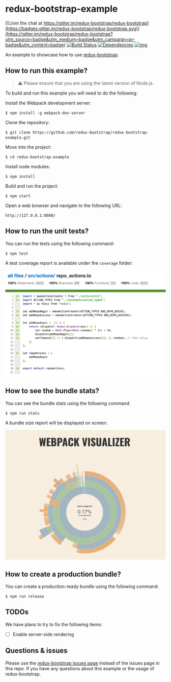 # redux-bootstrap-example

[![Join the chat at https://gitter.im/redux-bootstrap/redux-bootstrap](https://badges.gitter.im/redux-bootstrap/redux-bootstrap.svg)](https://gitter.im/redux-bootstrap/redux-bootstrap?utm_source=badge&utm_medium=badge&utm_campaign=pr-badge&utm_content=badge)
[![Build Status](https://travis-ci.org/redux-bootstrap/redux-bootstrap-example.svg?branch=master)](https://travis-ci.org/redux-bootstrap/redux-bootstrap-example)
[![Dependencies](https://david-dm.org/redux-bootstrap/redux-bootstrap-example.svg)](https://david-dm.org/redux-bootstrap/redux-bootstrap-example#info=dependencies)
[![img](https://david-dm.org/redux-bootstrap/redux-bootstrap/dev-status-example.svg)](https://david-dm.org/redux-bootstrap/redux-bootstrap-example/#info=devDependencies)

An example to showcase how to use [redux-bootstrap](https://github.com/redux-bootstrap/redux-bootstrap).

## How to run this example?

> :warning: Please ensure that you are using the latest version of Node.js.

To build and run this example you will need to do the following:

Install the Webpack development server:

```
$ npm install -g webpack-dev-server
```

Clone the repository:

```
$ git clone https://github.com/redux-bootstrap/redux-bootstrap-example.git
```

Move into the project:

```
$ cd redux-bootstrap-example
```

Install node modules:

```
$ npm install
```

Build and run the project:

```
$ npm start
```

Open a web browser and navigate to the following URL:

```
http://127.0.0.1:8080/
```

## How to run the unit tests?

You can run the tests using the following command:

```
$ npm test
```

A test coverage report is available under the `coverage` folder:

![](media/coverage.png)

## How to see the bundle stats?

You can see the bundle stats using the following command:

```
$ npm run stats
```

A bundle size report will be displayed on screen:

![](media/stats.png)

## How to create a production bundle?
You can create a production-ready bundle using the following command:

```
$ npm run release
```

## TODOs
We have plans to try to fix the following items:

- [ ] Enable server-side rendering

## Questions & issues
Please use the [redux-bootstrap issues page](https://github.com/redux-bootstrap/redux-bootstrap/issues) 
instead of the issues page in this repo. If you have any questions about this example or the usage 
of redux-bootstrap.
